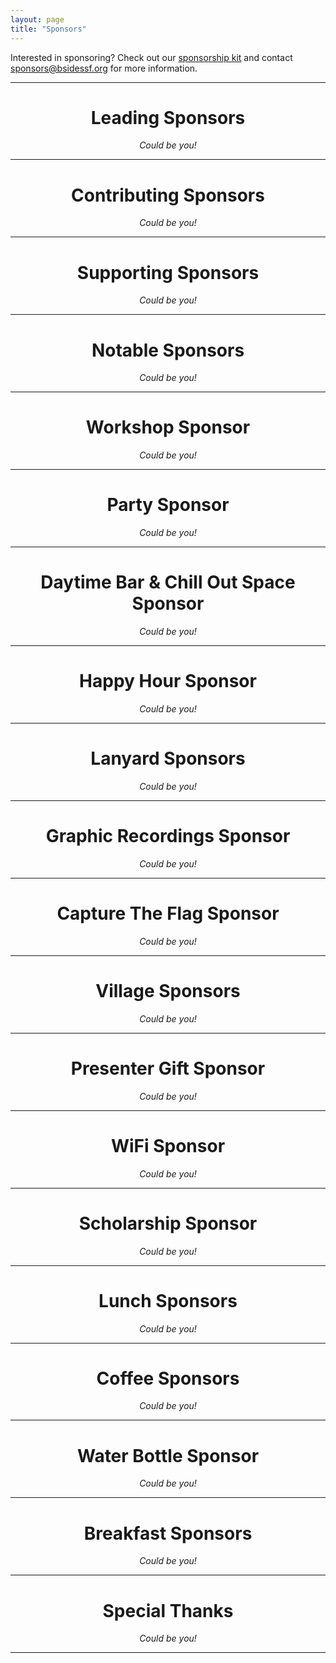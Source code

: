 ```yaml
---
layout: page
title: "Sponsors"
---
```


Interested in sponsoring? Check out our [sponsorship kit](https://drive.google.com/open?id=1atN6ykppegBe0_nBiSWAG3qeLRq8wk6w) and contact sponsors@bsidessf.org for more information.

<div style="text-align: center;" class="sponsors">
  <hr style="margin-bottom:5px">
  <h1>Leading Sponsors</h1>
  <p>
    <em>Could be you!</em>
  </p>
  <hr style="margin-bottom:5px">

  <h1>Contributing Sponsors</h1>
  <p>
    <em>Could be you!</em>
  </p>
  <hr style="margin-bottom:5px">

  <h1>Supporting Sponsors</h1>
  <p>
    <em>Could be you!</em>
  </p>
  <hr style="margin-bottom:5px">

  <h1>Notable Sponsors</h1>
  <p>
    <em>Could be you!</em>
  </p>
  <hr style="margin-bottom:5px">

  <h1>Workshop Sponsor</h1>
  <p>
    <em>Could be you!</em>
  </p>
  <hr style="margin-bottom:5px">

  <h1>Party Sponsor</h1>
  <p>
    <em>Could be you!</em>
  </p>
  <hr style="margin-bottom:5px">

  <h1>Daytime Bar &amp; Chill Out Space Sponsor</h1>
  <p>
    <em>Could be you!</em>
  </p>
  <hr style="margin-bottom:5px">

  <h1>Happy Hour Sponsor</h1>
  <p>
    <em>Could be you!</em>
  </p>
  <hr style="margin-bottom:5px">

  <h1>Lanyard Sponsors</h1>
  <p>
    <em>Could be you!</em>
  </p>
  <hr style="margin-bottom:5px">

  <h1>Graphic Recordings Sponsor</h1>
  <p>
    <em>Could be you!</em>
  </p>
  <hr style="margin-bottom:5px">

  <h1>Capture The Flag Sponsor</h1>
  <p>
    <em>Could be you!</em>
  </p>
  <hr style="margin-bottom:5px">

  <h1>Village Sponsors</h1>
  <p>
    <em>Could be you!</em>
  </p>
  <hr style="margin-bottom:5px">

  <h1>Presenter Gift Sponsor</h1>
  <p>
    <em>Could be you!</em>
  </p>
  <hr style="margin-bottom:5px">

  <h1>WiFi Sponsor</h1>
  <p>
    <em>Could be you!</em>
  </p>
  <hr style="margin-bottom:5px">

  <h1>Scholarship Sponsor</h1>
  <p>
    <em>Could be you!</em>
  </p>
  <hr style="margin-bottom:5px">

  <h1>Lunch Sponsors</h1>
  <p>
    <em>Could be you!</em>
  </p>
  <hr style="margin-bottom:5px">

  <h1>Coffee Sponsors</h1>
  <p>
    <em>Could be you!</em>
  </p>
  <hr style="margin-bottom:5px">

  <h1>Water Bottle Sponsor</h1>
  <p>
    <em>Could be you!</em>
  </p>
  <hr style="margin-bottom:5px">

  <h1>Breakfast Sponsors</h1>
  <p>
    <em>Could be you!</em>
  </p>
  <hr style="margin-bottom:5px">

  <h1>Special Thanks</h1>
  <p>
    <em>Could be you!</em>
  </p>
  <hr style="margin-bottom:5px">
</div>
